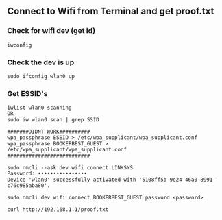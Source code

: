 ## Connect to Wifi from Terminal and get proof.txt

### Check for wifi dev (get id)
```text
iwconfig
```

### Check the dev is up
```text
sudo ifconfig wlan0 up 
```

### Get ESSID's 
```text
iwlist wlan0 scanning
OR
sudo iw wlan0 scan | grep SSID
```
```text
#######DIDNT WORK##########
wpa_passphrase ESSID > /etc/wpa_supplicant/wpa_supplicant.conf
wpa_passphrase BOOKERBEST_GUEST > /etc/wpa_supplicant/wpa_supplicant.conf
###########################
```

```text
sudo nmcli --ask dev wifi connect LINKSYS
Password: ••••••••••••••••
Device 'wlan0' successfully activated with '5108ff5b-9e24-46a0-8991-c76c985aba80'.
```

```text
sudo nmcli dev wifi connect BOOKERBEST_GUEST password <password> 
```
```text
curl http://192.168.1.1/proof.txt  
```


